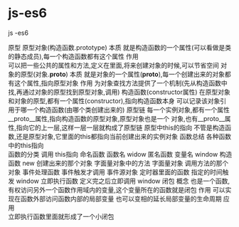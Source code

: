 # js-es6
js -es6

原型
	原型对象(构造函数.prototype)
		本质
			就是构造函数的一个属性(可以看做是类的静态成员),每一个构造函数都有这个属性
		作用	
			可以把一些公共的属性和方法,定义在里面,将来创建对象的时候,可以节省空间
	对象的原型(对象.__proto__)
		本质
			就是对象的一个属性(__proto__),每一个创建出来的对象都有这个属性,指向原型对象
		作用
			为对象查找方法提供了一个机制(先从构造函数中找,再通过对象的原型找到原型对象,调用)
	构造函数(constructor属性)
		在原型对象和对象的原型,都有一个属性(constructor),指向构造函数本身
		可以记录该对象引用于哪一个构造函数(由哪个类创建出来的)
	原型链
		每一个实例对象,都有一个属性__proto__属性,指向构造函数的原型对象,原型对象也是一个
		对象,也有__proto__属性,指向它的上一层,这样一层一层就构成了原型链
	原型中this的指向
		不管是构造函数,还是原型对象,它里面的this都指向当前创建出来的实例对象
函数总结
	各种函数中的this指向			
		函数的分类					调用						this指向
		命名函数					函数名						widow
		匿名函数					变量名						window
		构造函数					 new					创建出来的那个对象
		字面量对象中的方法			字面量对象				  调用方法的那个对象
		事件处理函数				  事件触发才调用				事件源对象
		定时器里面的函数		   指定的时间触发					window
		立即执行函数			   定义完之后立即调用			    window
闭包
	概念
		也是一个函数,有权访问另外一个函数作用域内的变量,这个变量所在的函数就是闭包
	作用
		可以实现在函数外部访问函数内部的局部变量
		也可以变相的延长局部变量的生命周期
	应用	
		立即执行函数里面就形成了一个小闭包
